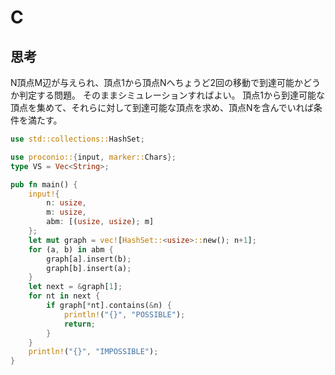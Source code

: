 # C
## 思考
N頂点M辺が与えられ、頂点1から頂点Nへちょうど2回の移動で到達可能かどうか判定する問題。
そのままシミュレーションすればよい。
頂点1から到達可能な頂点を集めて、それらに対して到達可能な頂点を求め、頂点Nを含んでいれば条件を満たす。
```rust
use std::collections::HashSet;

use proconio::{input, marker::Chars};
type VS = Vec<String>;

pub fn main() {
    input!{
        n: usize,
        m: usize,
        abm: [(usize, usize); m]
    };
    let mut graph = vec![HashSet::<usize>::new(); n+1];
    for (a, b) in abm {
        graph[a].insert(b);
        graph[b].insert(a);
    }
    let next = &graph[1];
    for nt in next {
        if graph[*nt].contains(&n) {
            println!("{}", "POSSIBLE");
            return;
        }
    }
    println!("{}", "IMPOSSIBLE");
}
```